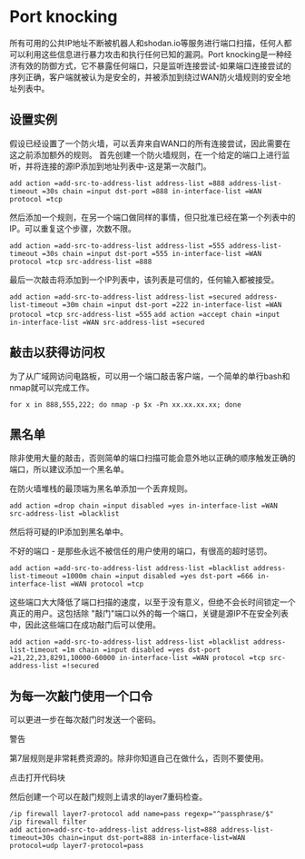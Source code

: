 # Port knocking

所有可用的公共IP地址不断被机器人和shodan.io等服务进行端口扫描，任何人都可以利用这些信息进行暴力攻击和执行任何已知的漏洞。Port knocking是一种经济有效的防御方式，它不暴露任何端口，只是监听连接尝试-如果端口连接尝试的序列正确，客户端就被认为是安全的，并被添加到绕过WAN防火墙规则的安全地址列表中。

## 设置实例

假设已经设置了一个防火墙，可以丢弃来自WAN口的所有连接尝试，因此需要在这之前添加额外的规则。
首先创建一个防火墙规则，在一个给定的端口上进行监听，并将连接的源IP添加到地址列表中-这是第一次敲门。

`add action =add-src-to-address-list address-list =888 address-list-timeout =30s chain =input dst-port =888 in-interface-list =WAN protocol =tcp`

然后添加一个规则，在另一个端口做同样的事情，但只批准已经在第一个列表中的IP。可以重复这个步骤，次数不限。

`add action =add-src-to-address-list address-list =555 address-list-timeout =30s chain =input dst-port =555 in-interface-list =WAN protocol =tcp src-address-list =888`

最后一次敲击将添加到一个IP列表中，该列表是可信的，任何输入都被接受。

`add action =add-src-to-address-list address-list =secured address-list-timeout =30m chain =input dst-port =222 in-interface-list =WAN protocol =tcp src-address-list =555`
`add action =accept chain =input in-interface-list =WAN src-address-list =secured`

## 敲击以获得访问权

为了从广域网访问电路板，可以用一个端口敲击客户端，一个简单的单行bash和nmap就可以完成工作。

`for x in 888,555,222; do nmap -p $x -Pn xx.xx.xx.xx; done`

## 黑名单

除非使用大量的敲击，否则简单的端口扫描可能会意外地以正确的顺序触发正确的端口，所以建议添加一个黑名单。

在防火墙堆栈的最顶端为黑名单添加一个丢弃规则。

`add action =drop chain =input disabled =yes in-interface-list =WAN src-address-list =blacklist`

然后将可疑的IP添加到黑名单中。

不好的端口 - 是那些永远不被信任的用户使用的端口，有很高的超时惩罚。

`add action =add-src-to-address-list address-list =blacklist address-list-timeout =1000m chain =input disabled =yes dst-port =666 in-interface-list =WAN protocol =tcp`

这些端口大大降低了端口扫描的速度，以至于没有意义，但绝不会长时间锁定一个真正的用户。这包括除 "敲门"端口以外的每一个端口，关键是源IP不在安全列表中，因此这些端口在成功敲门后可以使用。

`add action =add-src-to-address-list address-list =blacklist address-list-timeout =1m chain =input disabled =yes dst-port =21,22,23,8291,10000-60000 in-interface-list =WAN protocol =tcp src-address-list =!secured`

## 为每一次敲门使用一个口令

可以更进一步在每次敲门时发送一个密码。

警告

第7层规则是非常耗费资源的。除非你知道自己在做什么，否则不要使用。

 点击打开代码块

然后创建一个可以在敲门规则上请求的layer7重码检查。

```shell
/ip firewall layer7-protocol add name=pass regexp="^passphrase/$"  
/ip firewall filter  
add action=add-src-to-address-list address-list=888 address-list-timeout=30s chain=input dst-port=888 in-interface-list=WAN protocol=udp layer7-protocol=pass
```
